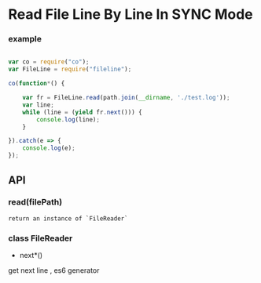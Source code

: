 # Read File Line By Line In SYNC Mode

### example

```javascript

var co = require("co");
var FileLine = require("fileline");

co(function*() {

    var fr = FileLine.read(path.join(__dirname, './test.log'));
    var line;
    while (line = (yield fr.next())) {
        console.log(line);
    }

}).catch(e => {
    console.log(e);
});

```


## API

### read(filePath)
    return an instance of `FileReader`
    
### class FileReader

- next*()

get next line , es6 generator
